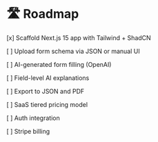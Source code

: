 # 🛣️ Roadmap

[x] Scaffold Next.js 15 app with Tailwind + ShadCN

[ ] Upload form schema via JSON or manual UI

[ ] AI-generated form filling (OpenAI)

[ ] Field-level AI explanations

[ ] Export to JSON and PDF

[ ] SaaS tiered pricing model

[ ] Auth integration

[ ] Stripe billing
